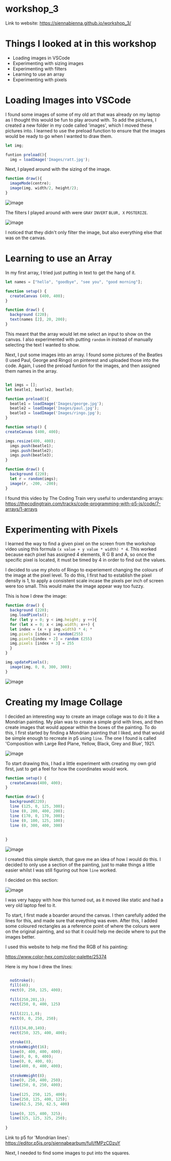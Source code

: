 # workshop_3

Link to website: https://siennabienna.github.io/workshop_3/ 

# Things I looked at in this workshop
- Loading images in VSCode
- Experimenting with sizing images
- Experimenting with filters
- Learning to use an array
- Experimenting with pixels

# Loading Images into VSCode

I found some images of some of my old art that was already on my laptop as I thought this would be fun to play around with. To add the pictures, I created a new folder in my code called 'images', which I moved these pictures into. I learned to use the preload function to ensure that the images would be ready to go when I wanted to draw them.

```js
let img;

funtion preload(){
  img = loadImage('Images/ratt.jpg');

```

Next, I played around with the sizing of the image.

```js
function draw(){
  imageMode(centre);
  image(img, width/2, height/2);
}
```

![image](https://github.com/user-attachments/assets/0afed839-57be-4c7f-8ea6-2b0a5177c579)


The filters I played around with were `GRAY` `INVERT` `BLUR, X` `POSTERIZE`.

![image](https://github.com/user-attachments/assets/dfd69a5a-1da6-440c-bcf1-17d4d5feb196)

I noticed that they didn't only filter the image, but also everything else that was on the canvas.

# Learning to use an Array

In my first array, I tried just putting in text to get the hang of it. 

```js
let names = ["hello", "goodbye", "see you", "good morning"]; 

function setup() { 
  createCanvas (400, 400); 
} 

function draw() { 
  background (220); 
  text(names [2], 20, 200); 
} 

```

This meant that the array would let me select an input to show on the canvas.
I also experimented with putting `random` in instead of manually selecting the text I wanted to show.

Next, I put some images into an array. I found some pictures of the Beatles (I used Paul, George and Ringo) on pinterest and uploaded those into the code. Again, I used the preload funtion for the images, and then assigned them names in the array.

```js

let imgs = []; 
let beatle1, beatle2, beatle3;

function preload(){ 
  beatle1 = loadImage('Images/george.jpg'); 
  beatle2 = loadImage('Images/paul.jpg'); 
  beatle3 = loadImage('Images/ringo.jpg'); 
}

function setup() { 
createCanvas (400, 400); 

imgs.resize(400, 400); 
  imgs.push(beatle1); 
  imgs.push(beatle2); 
  imgs.push(beatle3); 
}

function draw() { 
  background (220);
  let r = random(imgs);
  image(r, -200, -200);
}
```

I found this video by The Coding Train very useful to understanding arrays: https://thecodingtrain.com/tracks/code-programming-with-p5-js/code/7-arrays/1-arrays 

# Experimenting with Pixels

I learned the way to find a given pixel on the screen from the workshop video using this formula `(x value + y value * width) * 4`. This worked because each pixel has assigned 4 elements, R G B and A, so once the specific pixel is located, it must be timed by 4 in order to find out the values.

I decided to use my photo of Ringo to experiement changing the colours of the image at the pixel level. To do this, I first had to establish the pixel density is 1, to apply a consistent scale incase the pixels per inch of screen were too small. This would make the image appear way too fuzzy.

This is how I drew the image:

```js
function draw() { 
  background (220); 
  img.loadPixels(); 
  for (let y = 0; y < img.height; y ++){ 
  for (let x = 0; x < img.width; x++) {
  let index = (x + y img.width) * 4; * 
  img.pixels [index] = random(255)  
  img.pixels[index + 2] = random (255) 
  img.pixels [index + 3] = 255
  }
}

img.updatePixels(); 
  image(img, 0, 0, 300, 300);
}

```

![image](https://github.com/user-attachments/assets/82cb3be6-0477-4db6-a480-d1b64b64d1ab)


# Creating my Image Collage

I decided an interesting way to create an image collage was to do it like a Mondrian painting. My plan was to create a simple grid with lines, and then create images that would appear within the boxes of the painting. To do this, I first started by finding a Mondrian painting that I liked, and that would be simple enough to recreate in p5 using `line`. The one I found is called 'Composition with Large Red Plane, Yellow, Black, Grey and Blue', 1921.

![image](https://github.com/user-attachments/assets/0ab2461e-09bf-4848-b58e-e15b2c7cb832)

To start drawing this, I had a little experiment with creating my own grid first, just to get a feel for how the coordinates would work.

```js
function setup() {
  createCanvas(400, 400);
}

function draw() {
  background(220);
  line (125, 0, 125, 300);
  line (0, 200, 400, 200);
  line (170, 0, 170, 300);
  line (0, 100, 125, 100);
  line (0, 300, 400, 300)
  
  
}
```

![image](https://github.com/user-attachments/assets/93abf8cf-3f50-4545-92bd-bb63b33b5792)


I created this simple sketch, that gave me an idea of how I would do this. I decided to only use a section of the painting, just to make things a little easier whilst I was still figuring out how `line` worked. 

I decided on this section:

![image](https://github.com/user-attachments/assets/9e7a776e-1a21-4105-8f62-653ae9678bdc)

I was very happy with how this turned out, as it moved like static and had a very old laptop feel to it.



To start, I first made a boarder around the canvas. I then carefully added the lines for this, and made sure that eveything was even. After this, I added some coloured rectangles as a reference point of where the colours were on the original painting, and so that it could help me decide where to put the images better.

I used this website to help me find the RGB of his painting:

https://www.color-hex.com/color-palette/25374 

Here is my how I drew the lines:

```js

  noStroke();
  fill(40);
  rect(0, 250, 125, 400);
  
  fill(250,201,1);
  rect(250, 0, 400, 125)
  
  fill(221,1,0);
  rect(0, 0, 250, 250);
  
  fill(34,80,149);
  rect(250, 325, 400, 400);
  
  stroke(0),
  strokeWeight(16);
  line(0, 400, 400, 400);
  line(0, 0, 0, 400);
  line(0, 0, 400, 0);
  line(400, 0, 400, 400);
  
  strokeWeight(8);
  line(0, 250, 400, 250);
  line(250, 0, 250, 400);
  
  line(125, 250, 125, 400);
  line(250, 125, 400, 125);
  line(62.5, 250, 62.5, 400)
  
  line(0, 325, 400, 325);
  line(325, 125, 325, 250);
  
}

```

Link to p5 for 'Mondrian lines': https://editor.p5js.org/siennabearbum/full/fMPzCDzuY 

Next, I needed to find some images to put into the squares.

